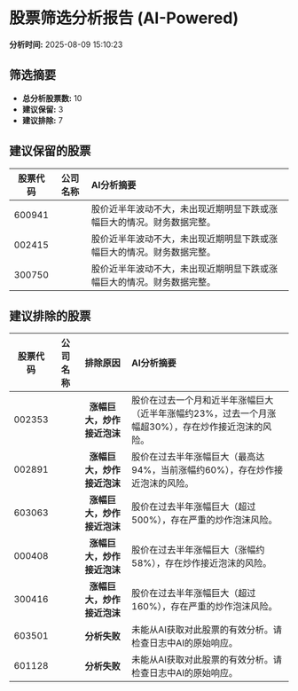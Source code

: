 # 股票筛选分析报告 (AI-Powered)

**分析时间:** 2025-08-09 15:10:23

## 筛选摘要

- **总分析股票数:** 10
- **建议保留:** 3
- **建议排除:** 7

## 建议保留的股票

| 股票代码 | 公司名称 | AI分析摘要 |
|:---:|:---:|:---|
| 600941 |  | 股价近半年波动不大，未出现近期明显下跌或涨幅巨大的情况。财务数据完整。 |
| 002415 |  | 股价近半年波动不大，未出现近期明显下跌或涨幅巨大的情况。财务数据完整。 |
| 300750 |  | 股价近半年波动不大，未出现近期明显下跌或涨幅巨大的情况。财务数据完整。 |

## 建议排除的股票

| 股票代码 | 公司名称 | 排除原因 | AI分析摘要 |
|:---:|:---:|:---:|:---|
| 002353 |  | **涨幅巨大，炒作接近泡沫** | 股价在过去一个月和近半年涨幅巨大（近半年涨幅约23%，过去一个月涨幅超30%），存在炒作接近泡沫的风险。 |
| 002891 |  | **涨幅巨大，炒作接近泡沫** | 股价在过去半年涨幅巨大（最高达94%，当前涨幅约60%），存在炒作接近泡沫的风险。 |
| 603063 |  | **涨幅巨大，炒作接近泡沫** | 股价在过去半年涨幅巨大（超过500%），存在严重的炒作泡沫风险。 |
| 000408 |  | **涨幅巨大，炒作接近泡沫** | 股价在过去半年涨幅巨大（涨幅约58%），存在炒作接近泡沫的风险。 |
| 300416 |  | **涨幅巨大，炒作接近泡沫** | 股价在过去半年涨幅巨大（超过160%），存在严重的炒作泡沫风险。 |
| 603501 |  | **分析失败** | 未能从AI获取对此股票的有效分析。请检查日志中AI的原始响应。 |
| 601128 |  | **分析失败** | 未能从AI获取对此股票的有效分析。请检查日志中AI的原始响应。 |

